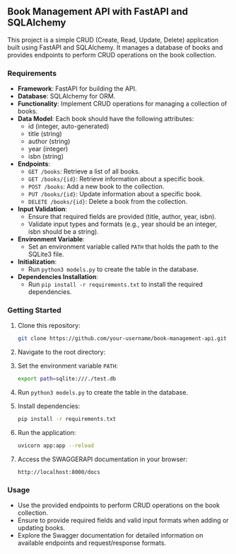 ## Book Management API with FastAPI and SQLAlchemy

This project is a simple CRUD (Create, Read, Update, Delete) application built using FastAPI and SQLAlchemy. It manages a database of books and provides endpoints to perform CRUD operations on the book collection.

### Requirements

- **Framework**: FastAPI for building the API.
- **Database**: SQLAlchemy for ORM.
- **Functionality**: Implement CRUD operations for managing a collection of books.
- **Data Model**: Each book should have the following attributes:
  - id (integer, auto-generated)
  - title (string)
  - author (string)
  - year (integer)
  - isbn (string)
- **Endpoints**:
  - `GET /books`: Retrieve a list of all books.
  - `GET /books/{id}`: Retrieve information about a specific book.
  - `POST /books`: Add a new book to the collection.
  - `PUT /books/{id}`: Update information about a specific book.
  - `DELETE /books/{id}`: Delete a book from the collection.
- **Input Validation**:
  - Ensure that required fields are provided (title, author, year, isbn).
  - Validate input types and formats (e.g., year should be an integer, isbn should be a string).
- **Environment Variable**:
  - Set an environment variable called `PATH` that holds the path to the SQLite3 file.
- **Initialization**:
  - Run `python3 models.py` to create the table in the database.
- **Dependencies Installation**:
  - Run `pip install -r requirements.txt` to install the required dependencies.

### Getting Started

1. Clone this repository:

   ```bash
   git clone https://github.com/your-username/book-management-api.git
   ```

2. Navigate to the root directory:


3. Set the environment variable `PATH`:

   ```bash
   export path=sqlite:///./test.db
   ```

4. Run `python3 models.py` to create the table in the database.

5. Install dependencies:

   ```bash
   pip install -r requirements.txt
   ```

6. Run the application:

   ```bash
   uvicorn app:app --reload
   ```

7. Access the SWAGGERAPI documentation in your browser:

   ```
   http://localhost:8000/docs
   ```

### Usage

- Use the provided endpoints to perform CRUD operations on the book collection.
- Ensure to provide required fields and valid input formats when adding or updating books.
- Explore the Swagger documentation for detailed information on available endpoints and request/response formats.
